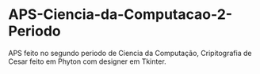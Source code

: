 # APS-Ciencia-da-Computacao-2-Periodo
 APS feito no segundo periodo de Ciencia da Computação, Cripitografia de Cesar feito em Phyton com designer em Tkinter.
